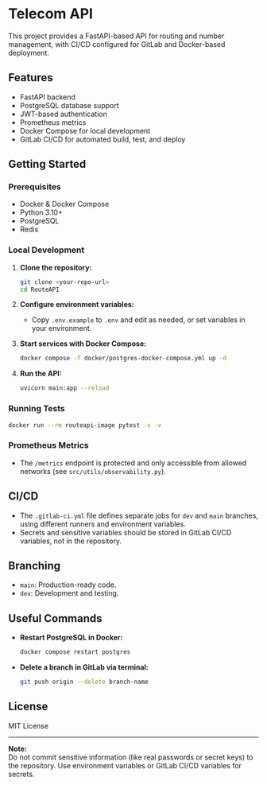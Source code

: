 # Telecom API

This project provides a FastAPI-based API for routing and number management, with CI/CD configured for GitLab and Docker-based deployment.

## Features

- FastAPI backend
- PostgreSQL database support
- JWT-based authentication
- Prometheus metrics
- Docker Compose for local development
- GitLab CI/CD for automated build, test, and deploy

## Getting Started

### Prerequisites

- Docker & Docker Compose
- Python 3.10+
- PostgreSQL
- Redis

### Local Development

1. **Clone the repository:**
   ```sh
   git clone <your-repo-url>
   cd RouteAPI
   ```

2. **Configure environment variables:**
   - Copy `.env.example` to `.env` and edit as needed, or set variables in your environment.

3. **Start services with Docker Compose:**
   ```sh
   docker compose -f docker/postgres-docker-compose.yml up -d
   ```

4. **Run the API:**
   ```sh
   uvicorn main:app --reload
   ```

### Running Tests

```sh
docker run --rm routeapi-image pytest -s -v
```

### Prometheus Metrics

- The `/metrics` endpoint is protected and only accessible from allowed networks (see `src/utils/observability.py`).

## CI/CD

- The `.gitlab-ci.yml` file defines separate jobs for `dev` and `main` branches, using different runners and environment variables.
- Secrets and sensitive variables should be stored in GitLab CI/CD variables, not in the repository.

## Branching

- `main`: Production-ready code.
- `dev`: Development and testing.

## Useful Commands

- **Restart PostgreSQL in Docker:**
  ```sh
  docker compose restart postgres
  ```
- **Delete a branch in GitLab via terminal:**
  ```sh
  git push origin --delete branch-name
  ```

## License

MIT License

---

**Note:**  
Do not commit sensitive information (like real passwords or secret keys) to the repository. Use environment variables or GitLab CI/CD variables for secrets.
